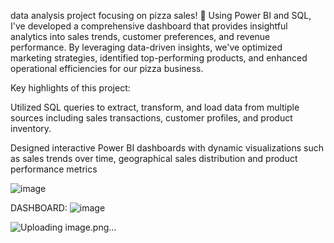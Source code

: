 
data analysis project focusing on pizza sales! 🍕 Using Power BI and SQL, I've developed a comprehensive dashboard that provides insightful analytics into sales trends, customer preferences, and revenue performance. By leveraging data-driven insights, we've optimized marketing strategies, identified top-performing products, and enhanced operational efficiencies for our pizza business.

Key highlights of this project:

Utilized SQL queries to extract, transform, and load data from multiple sources including sales transactions, customer profiles, and product inventory.

Designed interactive Power BI dashboards with dynamic visualizations such as sales trends over time, geographical sales distribution and product performance metrics

![image](https://github.com/user-attachments/assets/573fbdbf-7bd3-44da-a3c5-ee19ded35680)

DASHBOARD:
![image](https://github.com/user-attachments/assets/197c9d9a-03c0-474e-8de0-83306e94dba1)

![Uploading image.png…]()


